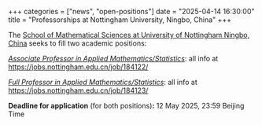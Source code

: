 +++
categories = ["news", "open-positions"]
date = "2025-04-14 16:30:00"
title = "Professorships at Nottingham University, Ningbo, China"
+++

The [School of Mathematical Sciences at University of Nottingham Ningbo, China](https://www.nottingham.edu.cn/en/science-engineering/departments-schools/ms/home.aspx) 
seeks to fill two academic positions:

[*Associate Professor in Applied Mathematics/Statistics*](https://jobs.nottingham.edu.cn/job/184122/): all info at <https://jobs.nottingham.edu.cn/job/184122/>

[*Full Professor in Applied Mathematics/Statistics*](https://jobs.nottingham.edu.cn/job/184123/): all info at  <https://jobs.nottingham.edu.cn/job/184123/>

**Deadline for application** (for both positions)**:** 12 May 2025, 23:59 Beijing Time
